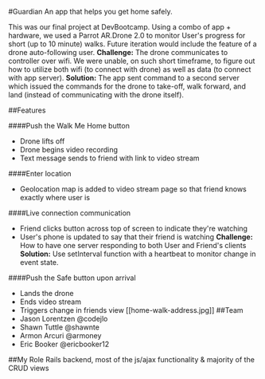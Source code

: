 #Guardian
An app that helps you get home safely.

This was our final project at DevBootcamp. Using a combo of app + hardware, we used a Parrot AR.Drone 2.0 to monitor User's progress for short (up to 10 minute) walks. Future iteration would include the feature of a drone auto-following user.
**Challenge:** The drone communicates to controller over wifi. We were unable, on such short timeframe, to figure out how to utilize both wifi (to connect with drone) as well as data (to connect with app server).
**Solution:** The app sent command to a second server which issued the commands for the drone to take-off, walk forward, and land (instead of communicating with the drone itself).

##Features

####Push the Walk Me Home button
* Drone lifts off
* Drone begins video recording
* Text message sends to friend with link to video stream

####Enter location
* Geolocation map is added to video stream page so that friend knows exactly where user is

####Live connection communication
* Friend clicks button across top of screen to indicate they're watching
* User's phone is updated to say that their friend is watching
**Challenge:** How to have one server responding to both User and Friend's clients
**Solution:** Use setInterval function with a heartbeat to monitor change in event state.

####Push the Safe button upon arrival
* Lands the drone
* Ends video stream
* Triggers change in friends view
[[home-walk-address.jpg]]
##Team
* Jason Lorentzen @codejlo
* Shawn Tuttle @shawnte
* Armon Arcuri @armoney
* Eric Booker @ericbooker12

##My Role
Rails backend, most of the js/ajax functionality & majority of the CRUD views
